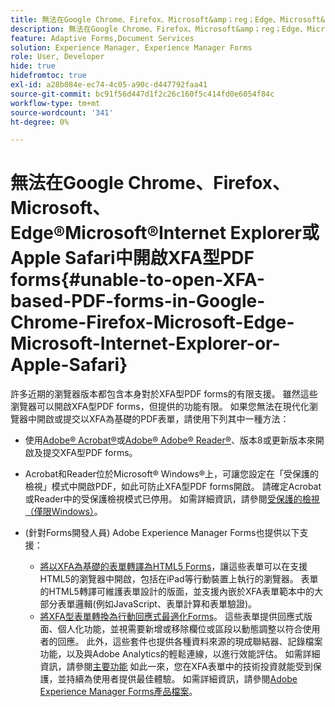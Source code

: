```yaml
---
title: 無法在Google Chrome、Firefox、Microsoft&amp；reg；Edge、Microsoft&amp；reg；Internet Explorer或Apple Safari中開啟XFA型PDF forms
description: 無法在Google Chrome、Firefox、Microsoft&amp；reg；Edge、Microsoft&amp；reg；Internet Explorer或Apple Safari中開啟XFA型PDF forms
feature: Adaptive Forms,Document Services
solution: Experience Manager, Experience Manager Forms
role: User, Developer
hide: true
hidefromtoc: true
exl-id: a28b084e-ec74-4c05-a90c-d447792faa41
source-git-commit: bc91f56d447d1f2c26c160f5c414fd0e6054f84c
workflow-type: tm+mt
source-wordcount: '341'
ht-degree: 0%

---
```


# 無法在Google Chrome、Firefox、Microsoft、Edge®Microsoft®Internet Explorer或Apple Safari中開啟XFA型PDF forms{#unable-to-open-XFA-based-PDF-forms-in-Google-Chrome-Firefox-Microsoft-Edge-Microsoft-Internet-Explorer-or-Apple-Safari}

許多近期的瀏覽器版本都包含本身對於XFA型PDF forms的有限支援。 雖然這些瀏覽器可以開啟XFA型PDF forms，但提供的功能有限。 如果您無法在現代化瀏覽器中開啟或提交以XFA為基礎的PDF表單，請使用下列其中一種方法：

* 使用[Adobe® Acrobat®](https://www.adobe.com/acrobat.html)或[Adobe® Adobe® Reader®](https://get.adobe.com/reader/)、版本8或更新版本來開啟及提交XFA型PDF forms。
* Acrobat和Reader位於Microsoft® Windows®上，可讓您設定在「受保護的檢視」模式中開啟PDF，如此可防止XFA型PDF forms開啟。 請確定Acrobat或Reader中的受保護檢視模式已停用。 如需詳細資訊，請參閱[受保護的檢視（僅限Windows）](https://helpx.adobe.com/in/reader/using/protected-mode-windows.html)。
* (針對Forms開發人員) Adobe Experience Manager Forms也提供以下支援：

   * [將以XFA為基礎的表單轉譯為HTML5 Forms](https://experienceleague.adobe.com/docs/experience-manager-65-lts/forms/html5-forms/introduction.html?#key-capabilities-of-html-forms-br)，讓這些表單可以在支援HTML5的瀏覽器中開啟，包括在iPad等行動裝置上執行的瀏覽器。 表單的HTML5轉譯可維護表單設計的版面，並支援內嵌於XFA表單範本中的大部分表單邏輯(例如JavaScript、表單計算和表單驗證)。
   * [將XFA型表單轉換為行動回應式最適化Forms](https://experienceleague.adobe.com/docs/experience-manager-65-lts/forms/adaptive-forms-basic-authoring/creating-adaptive-form.html?#create-an-adaptive-form-based-on-an-xfa-form-template)。 這些表單提供回應式版面、個人化功能，並視需要新增或移除欄位或區段以動態調整以符合使用者的回應。 此外，這些套件也提供各種資料來源的現成聯結器、記錄檔案功能，以及與Adobe Analytics的輕鬆連線，以進行效能評估。 如需詳細資訊，請參閱[主要功能](https://experienceleague.adobe.com/docs/experience-manager-cloud-service/content/forms/forms-overview/home.html?lang=en)
如此一來，您在XFA表單中的技術投資就能受到保護，並持續為使用者提供最佳體驗。 如需詳細資訊，請參閱[Adobe Experience Manager Forms產品檔案](https://experienceleague.adobe.com/docs/experience-manager-cloud-service/content/forms/forms-overview/home.html)。
